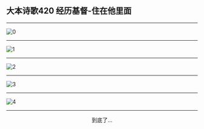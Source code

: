 
## 大本诗歌420 经历基督-住在他里面
        
<div id="aplayer0"></div>

---

<img alt="0" data-original="https://cdn.jsdelivr.net/gh/k34869/shi/data/d0420/0">

---

<img alt="1" data-original="https://cdn.jsdelivr.net/gh/k34869/shi/data/d0420/1">

---

<img alt="2" data-original="https://cdn.jsdelivr.net/gh/k34869/shi/data/d0420/2">

---

<img alt="3" data-original="https://cdn.jsdelivr.net/gh/k34869/shi/data/d0420/3">

---

<img alt="4" data-original="https://cdn.jsdelivr.net/gh/k34869/shi/data/d0420/4">

---

<p style="text-align: center">到底了...</p>

<script src="/js/dist-view.js"></script>

<script>
MAIN.id = 'd0420';
        
const ap0 = new APlayer({
    container: document.getElementById('aplayer0'),
    volume: 1,
    loop: 'none',
    preload: 'none',
    audio: [{
        name: '大本诗歌420.mp3',
        artist: '大本诗歌',
        url: 'https://res.wx.qq.com/voice/getvoice?mediaid=MzI0NTk3MDM5M18yMjQ3NDkyNjk3',
        cover: '/favicon'
    }]
});
</script>
